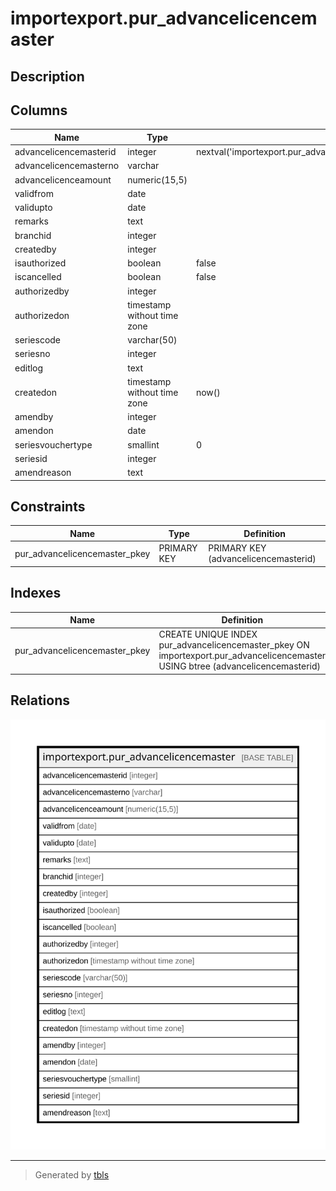 # importexport.pur_advancelicencemaster

## Description

## Columns

| Name | Type | Default | Nullable | Children | Parents | Comment |
| ---- | ---- | ------- | -------- | -------- | ------- | ------- |
| advancelicencemasterid | integer | nextval('importexport.pur_advancelicencemaster_advancelicencemasterid_seq'::regclass) | false |  |  |  |
| advancelicencemasterno | varchar |  | true |  |  |  |
| advancelicenceamount | numeric(15,5) |  | true |  |  |  |
| validfrom | date |  | true |  |  |  |
| validupto | date |  | true |  |  |  |
| remarks | text |  | true |  |  |  |
| branchid | integer |  | true |  |  |  |
| createdby | integer |  | false |  |  |  |
| isauthorized | boolean | false | false |  |  |  |
| iscancelled | boolean | false | false |  |  |  |
| authorizedby | integer |  | true |  |  |  |
| authorizedon | timestamp without time zone |  | true |  |  |  |
| seriescode | varchar(50) |  | true |  |  |  |
| seriesno | integer |  | true |  |  |  |
| editlog | text |  | true |  |  |  |
| createdon | timestamp without time zone | now() | true |  |  |  |
| amendby | integer |  | true |  |  |  |
| amendon | date |  | true |  |  |  |
| seriesvouchertype | smallint | 0 | true |  |  |  |
| seriesid | integer |  | true |  |  |  |
| amendreason | text |  | true |  |  |  |

## Constraints

| Name | Type | Definition |
| ---- | ---- | ---------- |
| pur_advancelicencemaster_pkey | PRIMARY KEY | PRIMARY KEY (advancelicencemasterid) |

## Indexes

| Name | Definition |
| ---- | ---------- |
| pur_advancelicencemaster_pkey | CREATE UNIQUE INDEX pur_advancelicencemaster_pkey ON importexport.pur_advancelicencemaster USING btree (advancelicencemasterid) |

## Relations

![er](importexport.pur_advancelicencemaster.svg)

---

> Generated by [tbls](https://github.com/k1LoW/tbls)
